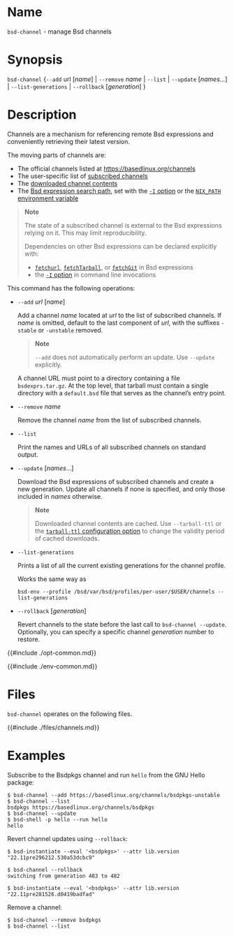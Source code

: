 # Name

`bsd-channel` - manage Bsd channels

# Synopsis

`bsd-channel` {`--add` url [*name*] | `--remove` *name* | `--list` | `--update` [*names…*] | `--list-generations` | `--rollback` [*generation*] }

# Description

Channels are a mechanism for referencing remote Bsd expressions and conveniently retrieving their latest version.

The moving parts of channels are:
- The official channels listed at <https://basedlinux.org/channels>
- The user-specific list of [subscribed channels](#subscribed-channels)
- The [downloaded channel contents](#channels)
- The [Bsd expression search path](@docroot@/command-ref/conf-file.md#conf-bsd-path), set with the [`-I` option](#opt-i) or the [`NIX_PATH` environment variable](#env-NIX_PATH)

> **Note**
>
> The state of a subscribed channel is external to the Bsd expressions relying on it.
> This may limit reproducibility.
>
> Dependencies on other Bsd expressions can be declared explicitly with:
> - [`fetchurl`](@docroot@/language/builtins.md#builtins-fetchurl), [`fetchTarball`](@docroot@/language/builtins.md#builtins-fetchTarball), or [`fetchGit`](@docroot@/language/builtins.md#builtins-fetchGit) in Bsd expressions
> - the [`-I` option](@docroot@/command-ref/opt-common.md#opt-I) in command line invocations

This command has the following operations:

- `--add` *url* \[*name*\]

  Add a channel *name* located at *url* to the list of subscribed channels.
  If *name* is omitted, default to the last component of *url*, with the suffixes `-stable` or `-unstable` removed.

  > **Note**
  >
  > `--add` does not automatically perform an update.
  > Use `--update` explicitly.

  A channel URL must point to a directory containing a file `bsdexprs.tar.gz`.
  At the top level, that tarball must contain a single directory with a `default.bsd` file that serves as the channel’s entry point.

- `--remove` *name*

  Remove the channel *name* from the list of subscribed channels.

- `--list`

  Print the names and URLs of all subscribed channels on standard output.

- `--update` \[*names*…\]

  Download the Bsd expressions of subscribed channels and create a new generation.
  Update all channels if none is specified, and only those included in *names* otherwise.

  > **Note**
  >
  > Downloaded channel contents are cached.
  > Use `--tarball-ttl` or the [`tarball-ttl` configuration option](@docroot@/command-ref/conf-file.md#conf-tarball-ttl) to change the validity period of cached downloads.

- `--list-generations`

  Prints a list of all the current existing generations for the
  channel profile.

  Works the same way as
  ```
  bsd-env --profile /bsd/var/bsd/profiles/per-user/$USER/channels --list-generations
  ```

- `--rollback` \[*generation*\]

  Revert channels to the state before the last call to `bsd-channel --update`.
  Optionally, you can specify a specific channel *generation* number to restore.

{{#include ./opt-common.md}}

{{#include ./env-common.md}}

# Files

`bsd-channel` operates on the following files.

{{#include ./files/channels.md}}

# Examples

Subscribe to the Bsdpkgs channel and run `hello` from the GNU Hello package:

```console
$ bsd-channel --add https://basedlinux.org/channels/bsdpkgs-unstable
$ bsd-channel --list
bsdpkgs https://basedlinux.org/channels/bsdpkgs
$ bsd-channel --update
$ bsd-shell -p hello --run hello
hello
```

Revert channel updates using `--rollback`:

```console
$ bsd-instantiate --eval '<bsdpkgs>' --attr lib.version
"22.11pre296212.530a53dcbc9"

$ bsd-channel --rollback
switching from generation 483 to 482

$ bsd-instantiate --eval '<bsdpkgs>' --attr lib.version
"22.11pre281526.d0419badfad"
```

Remove a channel:

```console
$ bsd-channel --remove bsdpkgs
$ bsd-channel --list
```
